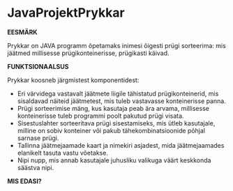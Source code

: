 # JavaProjektPrykkar
**EESMÄRK**

Prykkar on JAVA programm õpetamaks inimesi õigesti prügi sorteerima: mis jäätmed millisesse prügikonteinerisse, prügikasti käivad. 

**FUNKTSIONAALSUS**

Prykkar koosneb järgmistest komponentidest:
* Eri värvidega vastavalt jäätmete liigile tähistatud prügikonteinerid, mis sisaldavad näiteid jäätmetest, mis tuleb vastavasse konteinerisse panna.
* Prügi sorteerimise mäng, kus kasutaja peab ära arvama, millisesse konteinerisse tuleb programmi poolt pakutud prügi visata.
* Sisestuslahter sorteeritava prügi sisestamiseks, mis ütleb kasutajale, milline on sobiv konteiner või pakub tähekombinatsioonide põhjal sarnase prügi.
* Tallinna jäätmejaamade kaart ja nimekiri asjadest, mida jäätmejaamades elanikelt tasuta vastu võetakse.
* Nipi nupp, mis annab kasutajale juhusliku valikuga väärt keskkonda säästva nipi. 

**MIS EDASI?**

